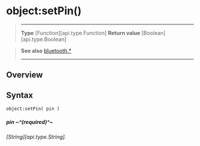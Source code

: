 # object:setPin()

> --------------------- ------------------------------------------------------------------------------------------
> __Type__              [Function][api.type.Function]
> __Return value__      [Boolean][api.type.Boolean]


> __See also__          [bluetooth.*](/plugin/bluetooth.md)
> --------------------- ------------------------------------------------------------------------------------------

## Overview

## Syntax

	object:setPin( pin )

##### pin ~^(required)^~
_[String][api.type.String]._